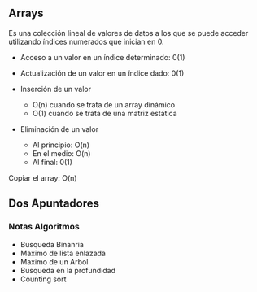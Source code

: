 
## Arrays 

Es una colección lineal de valores de datos a los que se puede acceder utilizando índices numerados que inician en 0.

- Acceso a un valor en un índice determinado: 0(1)
- Actualización de un valor en un índice dado: 0(1)

- Inserción de un valor
    - O(n) cuando se trata de un array dinámico
    - O(1) cuando se trata de una matriz estática

- Eliminación de un valor
    - Al principio: O(n)
    - En el medio: O(n)
    - Al final: 0(1)

Copiar el array: O(n)

## Dos Apuntadores
 
### Notas Algoritmos 
 - Busqueda Binanria 
 - Maximo de lista enlazada 
 - Maximo de un Arbol 
 - Busqueda en la profundidad
 - Counting sort 






